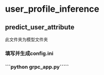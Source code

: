 # user_profile_inference

## predict_user_attribute
此文件夹为模型文件夹

### 填写并生成config.ini
### ```python grpc_app.py`````


